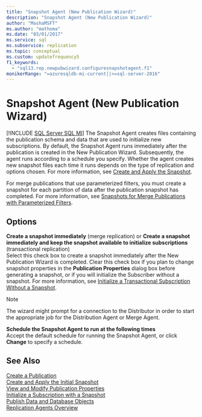 ```yaml
---
title: "Snapshot Agent (New Publication Wizard)"
description: "Snapshot Agent (New Publication Wizard)"
author: "MashaMSFT"
ms.author: "mathoma"
ms.date: "03/01/2017"
ms.service: sql
ms.subservice: replication
ms.topic: conceptual
ms.custom: updatefrequency5
f1_keywords:
  - "sql13.rep.newpubwizard.configuresnapshotagent.f1"
monikerRange: "=azuresqldb-mi-current||>=sql-server-2016"
---
```

# Snapshot Agent (New Publication Wizard)
[!INCLUDE [SQL Server SQL MI](../../includes/applies-to-version/sql-asdbmi.md)]
  The Snapshot Agent creates files containing the publication schema and data that are used to initialize new subscriptions. By default, the Snapshot Agent runs immediately after the publication is created in the New Publication Wizard. Subsequently, the agent runs according to a schedule you specify. Whether the agent creates new snapshot files each time it runs depends on the type of replication and options chosen. For more information, see [Create and Apply the Snapshot](../../relational-databases/replication/create-and-apply-the-initial-snapshot.md).  
  
 For merge publications that use parameterized filters, you must create a snapshot for each partition of data after the publication snapshot has completed. For more information, see [Snapshots for Merge Publications with Parameterized Filters](../../relational-databases/replication/create-a-snapshot-for-a-merge-publication-with-parameterized-filters.md).  
  
## Options  
 **Create a snapshot immediately** (merge replication) or **Create a snapshot immediately and keep the snapshot available to initialize subscriptions** (transactional replication)  
 Select this check box to create a snapshot immediately after the New Publication Wizard is completed. Clear this check box if you plan to change snapshot properties in the **Publication Properties** dialog box before generating a snapshot, or if you will initialize the Subscriber without a snapshot. For more information, see [Initialize a Transactional Subscription Without a Snapshot](../../relational-databases/replication/initialize-a-transactional-subscription-without-a-snapshot.md).  
  
> [!NOTE]  
>  The wizard might prompt for a connection to the Distributor in order to start the appropriate job for the Distribution Agent or Merge Agent.  
  
 **Schedule the Snapshot Agent to run at the following times**  
 Accept the default schedule for running the Snapshot Agent, or click **Change** to specify a schedule.  
  
## See Also  
 [Create a Publication](../../relational-databases/replication/publish/create-a-publication.md)   
 [Create and Apply the Initial Snapshot](../../relational-databases/replication/create-and-apply-the-initial-snapshot.md)   
 [View and Modify Publication Properties](../../relational-databases/replication/publish/view-and-modify-publication-properties.md)   
 [Initialize a Subscription with a Snapshot](../../relational-databases/replication/initialize-a-subscription-with-a-snapshot.md)   
 [Publish Data and Database Objects](../../relational-databases/replication/publish/publish-data-and-database-objects.md)   
 [Replication Agents Overview](../../relational-databases/replication/agents/replication-agents-overview.md)  
  
  

